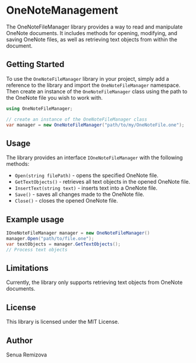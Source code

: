 # OneNoteManagement

The OneNoteFileManager library provides a way to read and manipulate OneNote documents. It includes methods for opening, modifying, and saving OneNote files, as well as retrieving text objects from within the document.

## Getting Started
To use the `OneNoteFileManager` library in your project, simply add a reference to the library and import the `OneNoteFileManager` namespace. Then create an instance of the `OneNoteFileManager` class using the path to the OneNote file you wish to work with.

```csharp
using OneNoteFileManager;

// create an instance of the OneNoteFileManager class
var manager = new OneNoteFileManager("path/to/my/OneNoteFile.one");
```

## Usage
The library provides an interface `IOneNoteFileManager` with the following methods:

* `Open(string filePath)` - opens the specified OneNote file.
* `GetTextObjects()` - retrieves all text objects in the opened OneNote file.
* `InsertText(string text)` - inserts text into a OneNote file.
* `Save()` - saves all changes made to the OneNote file.
* `Close()` - closes the opened OneNote file.

## Example usage
```csharp
IOneNoteFileManager manager = new OneNoteFileManager()
manager.Open("path/to/file.one");
var textObjects = manager.GetTextObjects();
// Process text objects
```
## Limitations
Currently, the library only supports retrieving text objects from OneNote documents.

## License
This library is licensed under the MIT License.

## Author
Senua Remizova